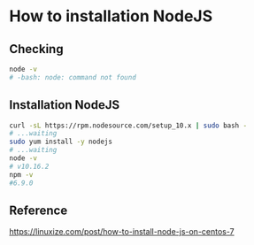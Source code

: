# How to installation NodeJS

## Checking

```bash
node -v
# -bash: node: command not found
```

## Installation NodeJS

```bash
curl -sL https://rpm.nodesource.com/setup_10.x | sudo bash -
# ...waiting
sudo yum install -y nodejs
# ...waiting
node -v
# v10.16.2
npm -v
#6.9.0
```

## Reference

<https://linuxize.com/post/how-to-install-node-js-on-centos-7>
